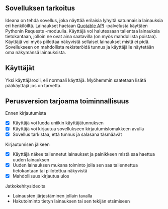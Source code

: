 ## Sovelluksen tarkoitus

Ideana on tehdä sovellus, joka näyttää erilaisia lyhyitä satunnaisia lainauksia eri henkilöiltä. Lainaukset haetaan [Quotable API](https://github.com/lukePeavey/quotable) -palvelusta käyttäen Pythonin Requests -moduulia. Käyttäjä voi halutessaan tallentaa lainauksia tietokantaan, jolloin ne ovat aina saatavilla (on myös mahdollista poistaa). Käyttäjä voi myös piilottaa näkyvistä sellaiset lainaukset mistä ei pidä. Sovellukseen on mahdollista rekisteröidä tunnus ja käyttäjälle näytetään oma näkymänsä lainauksista. 

## Käyttäjät

Yksi käyttäjärooli, eli normaali käyttäjä. Myöhemmin saatetaan lisätä pääkäyttäjä jos on tarvetta.

## Perusversion tarjoama toiminnallisuus

Ennen kirjautumista

- [x] Käyttäjä voi luoda uniikin käyttäjätunnuksen
- [x] Käyttäjä voi kirjautua sovellukseen kirjautumislomakkeen avulla
- [x] Sovellus tarkistaa, että tunnus ja salasana täsmäävät

Kirjautumisen jälkeen

- [x] Käyttäjä näkee tallennetut lainaukset ja painikkeen mistä saa haettua uuden lainauksen
- [x] Uuden lainauksen mukana toiminto jolla sen saa tallennettua tietokantaan tai piilotettua näkyvistä
- [x] Mahdollisuus kirjautua ulos

Jatkokehitysideoita

- Lainausten järjestäminen jollain tavalla
- Hakutoiminto tietyn lainauksen tai sen tekijän etsimiseen
